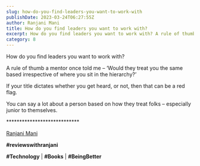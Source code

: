 ```yaml
---
slug: how-do-you-find-leaders-you-want-to-work-with
publishDate: 2023-03-24T06:27:55Z
author: Ranjani Mani
title: How do you find leaders you want to work with? 
excerpt: How do you find leaders you want to work with? A rule of thumb a mentor once told me – ‘Would they treat you the same based irrespective of where you sit in the hierarchy?’ If your title dictates whether you get heard, or not, then that can be a red flag. You can say  ... 
category: 8
---
```


How do you find leaders you want to work with?

A rule of thumb a mentor once told me – ‘Would they treat you the same based irrespective of where you sit in the hierarchy?’

If your title dictates whether you get heard, or not, then that can be a red flag.

You can say a lot about a person based on how they treat folks – especially junior to themselves.

\*\*\*\*\*\*\*\*\*\*\*\*\*\*\*\*\*\*\*\*\*\*\*\*\*\*\*\*

[Ranjani Mani](https://www.linkedin.com/feed/#)

**#reviewswithranjani**

**#Technology** | **#Books** | **#BeingBetter**